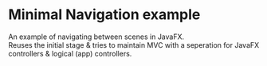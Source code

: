 # Minimal Navigation example
An example of navigating between scenes in JavaFX.<br>
Reuses the initial stage & tries to maintain MVC with a seperation for JavaFX controllers & logical (app) controllers. 
